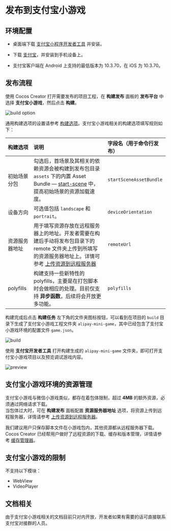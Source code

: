 # 发布到支付宝小游戏

## 环境配置

- 桌面端下载 [支付宝小程序开发者工具](https://render.alipay.com/p/f/fd-jwq8nu2a/pages/home/index.html) 并安装。

- 下载 [支付宝](https://mobile.alipay.com/index.htm)，并安装到手机设备上。

- 支付宝客户端在 Android 上支持的最低版本为 10.3.70，在 iOS 为 10.3.70。

## 发布流程

使用 Cocos Creator 打开需要发布的项目工程，在 **构建发布** 面板的 **发布平台** 中选择 **支付宝小游戏**，然后点击 **构建**。

![build option](./publish-alipay-mini-game/build_option.png)

通用构建选项的设置请参考 [构建选项](build-options.md)。支付宝小游戏相关的构建选项填写规则如下：

| 构建选项 | 说明 | 字段名（用于命令行发布） |
| :-- | :-- | :-- |
| 初始场景分包 | 勾选后，首场景及其相关的依赖资源会被构建到发布包目录 `assets` 下的内置 Asset Bundle — [start-scene](../../asset/bundle.md#%E5%86%85%E7%BD%AE-asset-bundle) 中，提高初始场景的资源加载速度。 | `startSceneAssetBundle` |
| 设备方向 | 可选值包括 `landscape` 和 `portrait`。| `deviceOrientation` |
| 资源服务器地址 | 用于填写资源存放在远程服务器上的地址。开发者需要在构建后手动将发布包目录下的 remote 文件夹上传到所填写的资源服务器地址上。详情可参考 [上传资源到远程服务器](../../asset/cache-manager.md) | `remoteUrl` |
| polyfills | 构建支持一些新特性的 polyfills，主要是在打包脚本时会做相应的处理。目前仅支持 **异步函数**，后续将会开放更多功能。| `polyfills` |

构建完成后点击 **构建任务** 左下角的文件夹图标按钮，可以看到在项目的 `build` 目录下生成了支付宝小游戏工程文件夹 `alipay-mini-game`，其中已经包含了支付宝小游戏环境的配置文件 `game.json`。

![build](./publish-alipay-mini-game/build.png)

使用 **支付宝开发者工具** 打开构建生成的 `alipay-mini-game` 文件夹，即可打开支付宝小游戏项目以及预览调试游戏内容。

![preview](./publish-alipay-mini-game/preview.png)

## 支付宝小游戏环境的资源管理

支付宝小游戏与微信小游戏类似，都存在着包体限制，超过 **4MB** 的额外资源，必须通过网络请求下载。<br>当包体过大时，可在 **构建发布** 面板配置 **资源服务器地址** 选项，将资源上传到远程服务器，详情请参考 [上传资源到远程服务器](../../asset/cache-manager.md)。

我们建议用户只保存脚本文件在小游戏包内，其他资源都从远程服务器下载。Cocos Creator 已经帮用户做好了远程资源的下载、缓存和版本管理，详情请参考 [缓存管理器](../../asset/cache-manager.md)。

## 支付宝小游戏的限制

不支持以下模块：

- WebView
- VideoPlayer

## 文档相关

由于支付宝小游戏相关的文档目前只对内开放，开发者如果有需要的话可直接联系支付宝对接群的人员。

